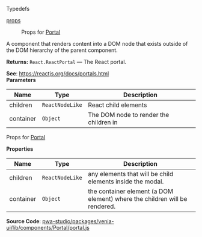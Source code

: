 
Typedefs

<dl>
<dt><a href="#props">props</a></dt>
<dd>

Props for [Portal](#Portal)

</dd>
</dl>

A component that renders content into a DOM node that exists
outside of the DOM hierarchy of the parent component.

**Returns:**
`React.ReactPortal`
   — The React portal.

**See**: https://reactjs.org/docs/portals.html  
**Parameters**

| Name | Type | Description |
| --- | --- | --- |
| children | `ReactNodeLike` | React child elements |
| container | `Object` | The DOM node to render the children in |

Props for [Portal](#Portal)

**Properties**

| Name | Type | Description |
| --- | --- | --- |
| children | `ReactNodeLike` | any elements that will be child elements inside the modal. |
| container | `Object` | the container element (a DOM element) where the children will be rendered. |

**Source Code**: [pwa-studio/packages/venia-ui/lib/components/Portal/portal.js](https://github.com/magento/pwa-studio/blob/develop/packages/venia-ui/lib/components/Portal/portal.js)
